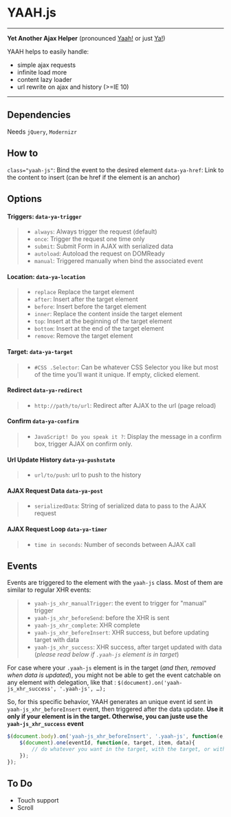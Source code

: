 YAAH.js
======
---
__Yet Another Ajax Helper__ (pronounced [Yaah!](http://goo.gl/Nu36Fl) or just [Ya!](http://goo.gl/P4BzG4))

YAAH helps to easily handle:

* simple ajax requests
* infinite load more
* content lazy loader
* url rewrite on ajax and history (>=IE 10)

---

Dependencies
------------
Needs `jQuery`, `Modernizr`

How to
------
`class="yaah-js"`: Bind the event to the desired element
`data-ya-href`: Link to the content to insert (can be href if the element is an anchor)

Options
-----------
#### Triggers: `data-ya-trigger`
>  - `always`: Always trigger the request (default)
>  - `once`: Trigger the request one time only
>  - `submit`: Submit Form in AJAX with serialized data
>  - `autoload`: Autoload the request on DOMReady
>  - `manual`: Triggered manually when bind the associated event

#### Location:  `data-ya-location`
> - `replace` Replace the target element
> - `after`: Insert after the target element
> - `before`: Insert before the target element
> - `inner`: Replace the content inside the target element
> - `top`: Insert at the beginning of the target element
> - `bottom`: Insert at the end of the target element
> - `remove`: Remove the target element

#### Target: `data-ya-target`
> - `#CSS .Selector`: Can be whatever CSS Selector you like but most of the time you'll want it unique. If empty, clicked element.

#### Redirect `data-ya-redirect`
> - `http://path/to/url`: Redirect after AJAX to the url (page reload)

#### Confirm `data-ya-confirm`
> - `JavaScript! Do you speak it ?`: Display the message in a confirm box, trigger AJAX on confirm only.

#### Url Update History `data-ya-pushstate`
> - `url/to/push`: url to push to the history

#### AJAX Request Data `data-ya-post`
> - `serializedData`: String of serialized data to pass to the AJAX request

#### AJAX Request Loop `data-ya-timer`
> - `time in seconds`: Number of seconds between AJAX call

Events
------
Events are triggered to the element with the `yaah-js` class.
Most of them are similar to regular XHR events:
> - `yaah-js_xhr_manualTrigger`: the event to trigger for "manual" trigger
> - `yaah-js_xhr_beforeSend`: before the XHR is sent
> - `yaah-js_xhr_complete`: XHR complete
> - `yaah-js_xhr_beforeInsert`: XHR success, but before updating target with data
> - `yaah-js_xhr_success`: XHR success, after target updated with data (*please read below if `.yaah-js` element is in target*)

For case where your `.yaah-js` element is in the target (*and then, removed when data is updated*), you might not be able to get the event catchable on any element with delegation, like that :
`$(document).on('yaah-js_xhr_success', '.yaah-js', …);`

So, for this specific behavior, YAAH generates an unique event id sent in `yaah-js_xhr_beforeInsert` event, then triggered after the data update.
**Use it only if your element is in the target. Otherwise, you can juste use the `yaah-js_xhr_success` event**

```javascript
$(document.body).on('yaah-js_xhr_beforeInsert', '.yaah-js', function(e, eventId, target, item, data) {
	$(document).one(eventId, function(e, target, item, data){
		// do whatever you want in the target, with the target, or with the data.
	});
});
```


To Do
-----

* Touch support
* Scroll

